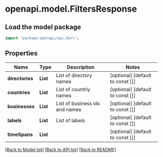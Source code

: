# openapi.model.FiltersResponse

## Load the model package
```dart
import 'package:openapi/api.dart';
```

## Properties
Name | Type | Description | Notes
------------ | ------------- | ------------- | -------------
**directories** | **List<String>** | List of directory names | [optional] [default to const []]
**countries** | **List<String>** | List of countriy names | [optional] [default to const []]
**businesses** | **List<String>** | List of business ids and names | [optional] [default to const []]
**labels** | **List<String>** | List of labels | [optional] [default to const []]
**timeSpans** | **List<String>** |  | [optional] [default to const []]

[[Back to Model list]](../README.md#documentation-for-models) [[Back to API list]](../README.md#documentation-for-api-endpoints) [[Back to README]](../README.md)


